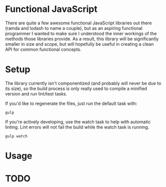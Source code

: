 Functional JavaScript
===

There are quite a few awesome functional JavaScript libraries out there (ramda and lodash to name a couple), but as an aspiring functional programmer I wanted to make sure I understood the inner workings of the methods those libraries provide. As a result, this library will be significantly smaller in size and scope, but will hopefully be useful in creating a clean API for common functional concepts.

Setup
===

The library currently isn't componentized (and probably will never be due to its size), so the build process is only really used to compile a minified version and run lint/test tasks.

If you'd like to regenerate the files, just run the default task with:

```
gulp
```

If you're actively developing, use the watch task to help with automatic linting. Lint errors will not fail the build while the watch task is running.

```
gulp watch
```

Usage
===


TODO
===